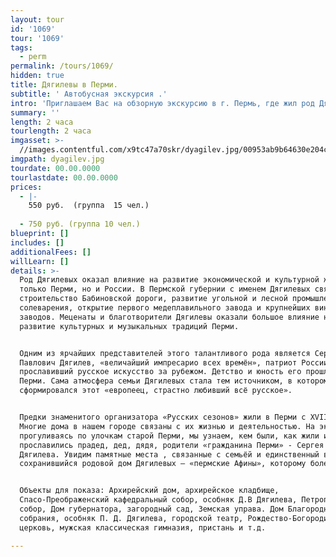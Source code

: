 ```yaml
---
layout: tour
id: '1069'
tour: '1069'
tags:
  - perm
permalink: /tours/1069/
hidden: true
title: Дягилевы в Перми.
subtitle: ' Автобусная экскурсия .'
intro: 'Приглашаем Вас на обзорную экскурсию в г. Пермь, где жил род Дягилевых'
summary: ''
length: 2 часа
tourlength: 2 часа
imgasset: >-
  //images.contentful.com/x9tc47a70skr/dyagilev.jpg/00953ab9b64630e204cf01e99a7ce579/dyagilev.jpg
imgpath: dyagilev.jpg
tourdate: 00.00.0000
tourlastdate: 00.00.0000
prices:
  - |-
    550 руб.  (группа  15 чел.) 
     
  - 750 руб. (группа 10 чел.)
blueprint: []
includes: []
additionalFees: []
willLearn: []
details: >-
  Род Дягилевых оказал влияние на развитие экономической и культурной жизни не
  только Перми, но и России. В Пермской губернии с именем Дягилевых связано
  строительство Бабиновской дороги, развитие угольной и лесной промышленности,
  солеварения, открытие первого медеплавильного завода и крупнейших винокуренных
  заводов. Меценаты и благотворители Дягилевы оказали большое влияние на
  развитие культурных и музыкальных традиций Перми.


  Одним из ярчайших представителей этого талантливого рода является Сергей
  Павлович Дягилев, «величайший импресарио всех времён», патриот России,
  прославивший русское искусство за рубежом. Детство и юность его прошли в
  Перми. Сама атмосфера семьи Дягилевых стала тем источником, в котором
  сформировался этот «европеец, страстно любивший всё русское».


  Предки знаменитого организатора «Русских сезонов» жили в Перми с ХVIII века.
  Многие дома в нашем городе связаны с их жизнью и деятельностью. На экскурсии,
  прогуливаясь по улочкам старой Перми, мы узнаем, кем были, как жили и чем
  прославились прадед, дед, дядя, родители «гражданина Перми» - Сергея Павловича
  Дягилева. Увидим памятные места , связанные с семьёй и единственный в мире
  сохранившийся родовой дом Дягилевых – «пермские Афины», которому более 160 лет


  Объекты для показа: Архирейский дом, архирейское кладбище,
  Спасо-Преображенский кафедральный собор, особняк Д.В Дягилева, Петропавловский
  собор, Дом губернатора, загородный сад, Земская управа. Дом Благородного
  собрания, особняк П. Д. Дягилева, городской театр, Рождество-Богородицкая
  церковь, мужская классическая гимназия, пристань и т.д.

---
```

